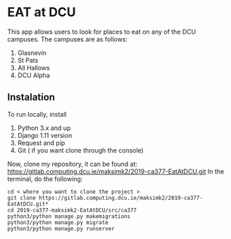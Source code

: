 # EAT at DCU

This app allows users to look for places to eat on any of the DCU campuses. The campuses are as follows: 
1. Glasnevin
2. St Pats
3. All Hallows
4. DCU Alpha

## Instalation 
To run locally, install

1. Python 3.x and up
2. Django 1.11 version
3. Request and pip
4. Git ( if you want clone through the console)

Now, clone my repository, it can be found at: https://gitlab.computing.dcu.ie/maksimk2/2019-ca377-EatAtDCU.git
In the terminal, do the following:
```
cd < where you want to clone the project > 
git clone https://gitlab.computing.dcu.ie/maksimk2/2019-ca377-EatAtDCU.git*
cd 2019-ca377-maksimk2-EatAtDCU/src/ca377 
python3/python manage.py makemigrations 
python3/python manage.py migrate 
python3/python manage.py runserver 

```